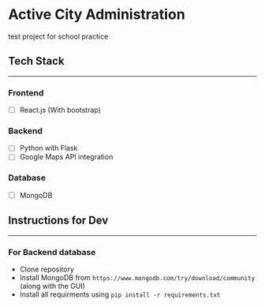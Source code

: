 # Active City Administration
 test project for school practice

## Tech Stack

---
### Frontend
- [ ] React.js (With bootstrap)

### Backend
- [ ] Python with Flask
- [ ] Google Maps API integration

### Database
- [ ] MongoDB

## Instructions for Dev

---
### For Backend database
- Clone repository
- Install MongoDB from `https://www.mongodb.com/try/download/community` (along with the GUI)
- Install all requirments using `pip install -r requirements.txt`
